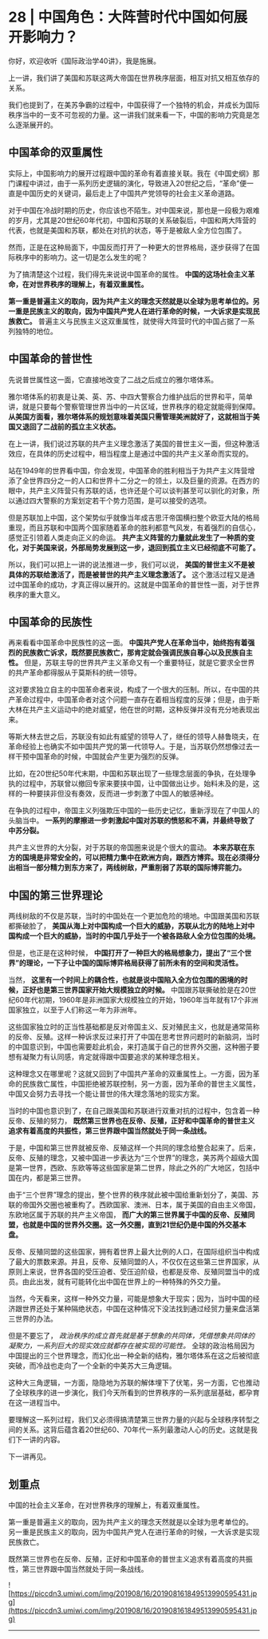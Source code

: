 # 28 | 中国角色：大阵营时代中国如何展开影响力？

你好，欢迎收听《国际政治学40讲》，我是施展。

上一讲，我们讲了美国和苏联这两大帝国在世界秩序层面，相互对抗又相互依存的关系。

我们也提到了，在美苏争霸的过程中，中国获得了一个独特的机会，并成长为国际秩序当中的一支不可忽视的力量。这一讲我们就来看一下，中国的影响力究竟是怎么逐渐展开的。

## 中国革命的双重属性

实际上，中国影响力的展开过程跟中国的革命有着直接关联。我在《中国史纲》那门课程中讲过，由于一系列历史逻辑的演化，导致进入20世纪之后，“革命”便一直是中国历史的关键词，最后走上了中国共产党领导的社会主义革命道路。

对于中国在冷战时期的历史，你应该也不陌生。对中国来说，那也是一段极为艰难的岁月，尤其是20世纪60年代初，中国和苏联的关系破裂后，中国和两大阵营的代表，也就是美国和苏联，都处在对抗的状态，等于是被敌人全方位包围了。

然而，正是在这种局面下，中国反而打开了一种更大的世界格局，逐步获得了在国际秩序中的影响力。这一切是怎么发生的呢？

为了搞清楚这个过程，我们得先来说说中国革命的属性。 **中国的这场社会主义革命，在对世界秩序的理解上，有着双重属性。**

 **第一重是普遍主义的取向，因为共产主义的理念天然就是以全球为思考单位的。另一重是民族主义的取向，因为中国共产党人在进行革命的时候，一大诉求是实现民族救亡。** 普遍主义与民族主义这双重属性，就使得大阵营时代的中国占据了一系列独特的地位。

## 中国革命的普世性

先说普世属性这一面，它直接地改变了二战之后成立的雅尔塔体系。

雅尔塔体系的初衷是让美、英、苏、中四大警察合力维护战后的世界和平，简单讲，就是只要每个警察管理世界当中的一片区域，世界秩序的稳定就能得到保障。 **从美国方面看，雅尔塔体系的规划意味着美国只需管理美洲就好了，这就相当于美国又退回了二战前的孤立主义状态。**

在上一讲，我们说过苏联的共产主义理念激活了美国的普世主义一面，但这种激活效应，在具体的历史过程中，相当程度上是通过中国的共产主义革命而实现的。

站在1949年的世界看中国，你会发现，中国革命的胜利相当于为共产主义阵营增添了全世界四分之一的人口和世界十二分之一的领土，以及巨量的资源。在西方的眼中，共产主义阵营只有苏联的话，也许还是个可以谈判甚至可以驯化的对象，所以通过四大警察的方案划定若干个势力范围，是可以接受的选项。

但是苏联加上中国，这个架势似乎就像当年成吉思汗帝国横扫整个欧亚大陆的格局重现，而且苏联和中国两个国家随着革命的胜利都意气风发，有着强烈的自信心，感觉正引领着人类走向正义的命运。 **共产主义阵营的力量就此发生了一种质的变化，对于美国来说，外部局势发展到这一步，退回到孤立主义已经彻底不可能了。**

所以，我们可以把上一讲的说法推进一步，我们可以说， **美国的普世主义不是被具体的苏联给激活了，而是被普世的共产主义理念激活了。** 这个激活过程又是通过中国革命的成功，才真正得以展开的。这就是中国革命的普世性一面，对于世界秩序的重大意义。

## 中国革命的民族性

再来看看中国革命中民族性的这一面。 **中国共产党人在革命当中，始终抱有着强烈的民族救亡诉求，既然要民族救亡，那肯定就会强调民族自尊心以及民族自主性。** 但是，苏联主导的世界共产主义革命又有一个重要特征，就是它要求全世界的共产革命都得服从于莫斯科的统一领导。

这对要求独立自主的中国革命者来说，构成了一个很大的压制。所以，在中国的共产革命过程中，中国革命者对这个问题一直存在着相当程度的反弹；但是，由于斯大林在共产主义运动中的绝对威望，他在世的时期，这种反弹并没有充分地表现出来。

等斯大林去世之后，苏联没有如此有威望的领导人了，继任的领导人赫鲁晓夫，在革命经验上也确实不如中国共产党的第一代领导人。于是，当苏联仍然想像过去一样干预中国革命的时候，中国就会产生更为强烈的反弹。

比如，在20世纪50年代末期，中国和苏联出现了一些理念层面的争执，在处理争执的过程中，苏联曾以撤回专家来要挟中国，让中国做出让步。始料未及的是，这样的一种要挟非但没有奏效，反而进一步刺激了中国人的敏感神经。

在争执的过程中，帝国主义列强欺压中国的一些历史记忆，重新浮现在了中国人的头脑当中。 **一系列的摩擦进一步刺激起中国对苏联的愤怒和不满，并最终导致了中苏分裂。**

共产主义世界的大分裂，对于苏联的帝国圈来说是个很大的震动。 **本来苏联在东方的国境是非常安全的，可以把精力集中在欧洲方向，跟西方博弈。现在必须得分出相当一部分精力到东方来了，两线树敌，严重削弱了苏联的国际博弈能力。**

## 中国的第三世界理论

两线树敌的不仅是苏联，当时的中国处在一个更加危险的境地。中国跟美国和苏联都撕破脸了， **美国从海上对中国构成一个巨大的威胁，苏联从北方的陆地上对中国构成一个巨大的威胁，当时的中国几乎处于一个被各路敌人全方位包围的处境。**

但是，也正是在这种时候， **中国打开了一种巨大的格局想象力，提出了“三个世界”的理论，一下子让中国的国际博弈格局获得了前所未有的空间和灵活性。**

当然， **这里有一个时间上的耦合性，也就是说中国陷入全方位包围的困境的时候，正好也是第三世界国家开始大规模独立的时候。** 中国跟苏联撕破脸是在20世纪60年代初期，1960年是非洲国家大规模独立的开始，1960年当年就有17个非洲国家独立，以至于人们称这一年为非洲年。

这些国家独立时的正当性基础都是反对帝国主义、反对殖民主义，也就是通常简称的反帝、反殖。这样一种诉求反过来打开了中国在思考世界问题时的新脑洞，当时的中国意识到，中国也需要趁此机会，来打造属于自己的世界外交圈，这种圈子要想有凝聚力有认同感，肯定就得跟中国要追求的某种理念相关。

这种理念又在哪里呢？这就又回到了中国共产革命的双重属性上。一方面，因为革命的民族救亡属性，中国拒绝被苏联控制，另一方面，因为革命的普世主义属性，中国又会努力去寻找一个能让普世的伟大理念落地的现实方案。

当时的中国也意识到了，在自己跟美国和苏联进行双重对抗的过程中，包含着一种反帝、反殖的努力， **既然第三世界也在反帝、反殖，正好和中国革命的普世主义追求有着高度的共振性，第三世界跟中国当然就处于同一条战线。**

于是，中国和第三世界就被反帝、反殖这样一个共同的理念给整合起来了。后来，反帝、反殖的理念，又被中国进一步表达为“三个世界”的理念，美苏两个超级大国是第一世界，西欧、东欧等等这些国家是第二世界，除此之外的广大地区，包括中国在内，都是第三世界。

由于“三个世界”理念的提出，整个世界的秩序就此被中国给重新划分了，美国、苏联的帝国外交圈也被重构了。西欧国家、澳洲、日本，属于美国的自由主义帝国，东欧地区属于苏联的共产主义帝国， **而广大的第三世界属于中国的反帝、反殖同盟，也就是中国的世界外交圈。这一外交圈，直到21世纪仍是中国的外交基本盘。**

反帝、反殖同盟的这些国家，拥有着世界上最大比例的人口，在国际组织当中构成了最大的票数来源。并且，反帝、反殖同盟的人，不仅仅在这些第三世界国家，从原则上来说，世界各国的受压迫者、受压迫阶级，也都是反帝、反殖同盟当中的成员。由此出发，就有可能转化出中国在世界上的一种特殊的外交力量。

当然，今天看来，这样一种外交力量，可能是想象大于现实；因为，当时中国的经济跟世界还处于某种隔绝状态，中国在这种情况下没法找到通过经贸力量来盘活第三世界的办法。

但是不要忘了， *政治秩序的成立首先就是基于想象的共同体，凭借想象共同体的凝聚力，一系列巨大的现实效应就都存在被实现的可能性。* 全球的政治格局因为中国提出的三个世界理念，而幻化出一种全新的结构，雅尔塔体系在这之后被彻底突破，而冷战也走向了一个全新的中美苏大三角逻辑。

这种大三角逻辑，一方面，隐隐地为苏联的解体埋下了伏笔，另一方面，它也推动了全球秩序的进一步演化，我们今天所看到的世界秩序的一系列底层基础，都孕育在这一进程当中。

要理解这一系列过程，我们又必须得搞清楚第三世界力量的兴起与全球秩序转型之间的关系。这背后蕴含着20世纪60、70年代一系列最激动人心的历史。这就是我们下一讲的内容。

下一讲再见。

## 划重点

中国的社会主义革命，在对世界秩序的理解上，有着双重属性。

第一重是普遍主义的取向，因为共产主义的理念天然就是以全球为思考单位的。
另一重是民族主义的取向，因为中国共产党人在进行革命的时候，一大诉求是实现民族救亡。

既然第三世界也在反帝、反殖，正好和中国革命的普世主义追求有着高度的共振性，第三世界跟中国当然就处于同一条战线。

![https://piccdn3.umiwi.com/img/201908/16/201908161849513990595431.jpg](https://piccdn3.umiwi.com/img/201908/16/201908161849513990595431.jpg)

---
